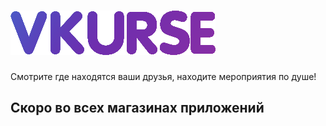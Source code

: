 
#	![слово](img/logo1.png)

Смотрите где находятся ваши друзья, находите мероприятия по душе!

## Скоро во всех магазинах приложений

